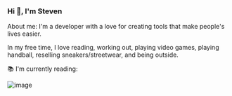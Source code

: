 ### Hi 👋, I'm Steven

<!--
**stevencai-dev/stevencai-dev** is a ✨ _special_ ✨ repository because its `README.md` (this file) appears on your GitHub profile.

Here are some ideas to get you started:

- 🔭 I’m currently working on ...
- 🌱 I’m currently learning ...
- 👯 I’m looking to collaborate on ...
- 🤔 I’m looking for help with ...
- 💬 Ask me about ...
- 📫 How to reach me: ...
- 😄 Pronouns: ...
- ⚡ Fun fact: ...
-->
About me:
I'm a developer with a love for creating tools that make people's lives easier.

In my free time, I love reading, working out, playing video games, playing handball, reselling sneakers/streetwear, and being outside.

📚 I'm currently reading:


![image](https://user-images.githubusercontent.com/72951726/126051570-7e310e97-8b68-438e-b6e2-e08234e477f5.png)
